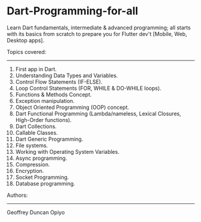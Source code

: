 # Dart-Programming-for-all
Learn Dart fundamentals, intermediate & advanced programming; all starts with its basics from scratch to prepare you for Flutter dev't [Mobile, Web, Desktop apps].

Topics covered:
_______________
1. First app in Dart.
2. Understanding Data Types and Variables.
3. Control Flow Statements (IF-ELSE).
4. Loop Control Statements (FOR, WHILE & DO-WHILE loops).
5. Functions & Methods Concept.
6. Exception manipulation.
7. Object Oriented Programming (OOP) concept.
8. Dart Functional Programming (Lambda/nameless, Lexical Closures, High-Order functions).
9. Dart Collections.
10. Callable Classes.
11. Dart Generic Programming.
12. File systems.
13. Working with Operating System Variables.
14. Async programming.
15. Compression.
16. Encryption.
17. Socket Programming.
18. Database programming.

Authors:
________
Geoffrey Duncan Opiyo

